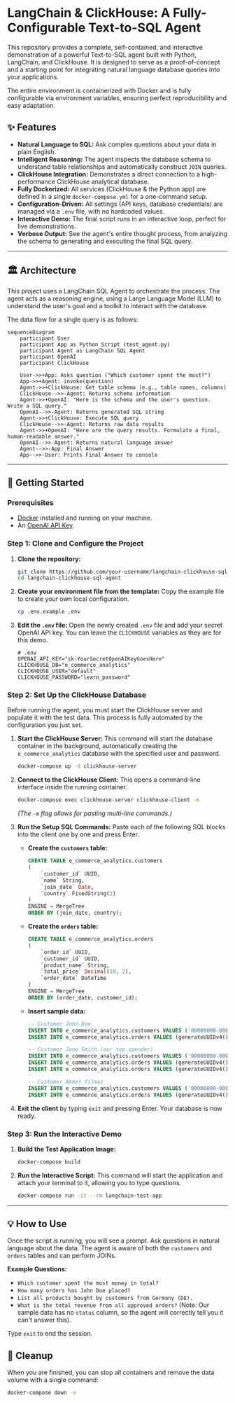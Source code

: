 # LangChain & ClickHouse: A Fully-Configurable Text-to-SQL Agent

This repository provides a complete, self-contained, and interactive demonstration of a powerful Text-to-SQL agent built with Python, LangChain, and ClickHouse. It is designed to serve as a proof-of-concept and a starting point for integrating natural language database queries into your applications.

The entire environment is containerized with Docker and is fully configurable via environment variables, ensuring perfect reproducibility and easy adaptation.

## ✨ Features

- **Natural Language to SQL:** Ask complex questions about your data in plain English.
- **Intelligent Reasoning:** The agent inspects the database schema to understand table relationships and automatically construct `JOIN` queries.
- **ClickHouse Integration:** Demonstrates a direct connection to a high-performance ClickHouse analytical database.
- **Fully Dockerized:** All services (ClickHouse & the Python app) are defined in a single `docker-compose.yml` for a one-command setup.
- **Configuration-Driven:** All settings (API keys, database credentials) are managed via a `.env` file, with no hardcoded values.
- **Interactive Demo:** The final script runs in an interactive loop, perfect for live demonstrations.
- **Verbose Output:** See the agent's entire thought process, from analyzing the schema to generating and executing the final SQL query.

---

## 🏛️ Architecture

This project uses a LangChain SQL Agent to orchestrate the process. The agent acts as a reasoning engine, using a Large Language Model (LLM) to understand the user's goal and a toolkit to interact with the database.

The data flow for a single query is as follows:

```mermaid
sequenceDiagram
    participant User
    participant App as Python Script (test_agent.py)
    participant Agent as LangChain SQL Agent
    participant OpenAI
    participant ClickHouse

    User->>+App: Asks question ("Which customer spent the most?")
    App->>+Agent: invoke(question)
    Agent->>+ClickHouse: Get table schema (e.g., table names, columns)
    ClickHouse-->>-Agent: Returns schema information
    Agent->>+OpenAI: "Here is the schema and the user's question. Write a SQL query."
    OpenAI-->>-Agent: Returns generated SQL string
    Agent->>+ClickHouse: Execute SQL query
    ClickHouse-->>-Agent: Returns raw data results
    Agent->>+OpenAI: "Here are the query results. Formulate a final, human-readable answer."
    OpenAI-->>-Agent: Returns natural language answer
    Agent-->>-App: Final Answer
    App-->>-User: Prints Final Answer to console
```

---

## 🚀 Getting Started

### Prerequisites

- [Docker](https://www.docker.com/products/docker-desktop/) installed and running on your machine.
- An [OpenAI API Key](https://platform.openai.com/api-keys).

### Step 1: Clone and Configure the Project

1.  **Clone the repository:**

    ```bash
    git clone https://github.com/your-username/langchain-clickhouse-sql-agent.git
    cd langchain-clickhouse-sql-agent
    ```

2.  **Create your environment file from the template:**
    Copy the example file to create your own local configuration.

    ```bash
    cp .env.example .env
    ```

3.  **Edit the `.env` file:**
    Open the newly created `.env` file and add your secret OpenAI API key. You can leave the `CLICKHOUSE` variables as they are for this demo.
    ```
    # .env
    OPENAI_API_KEY="sk-YourSecretOpenAIKeyGoesHere"
    CLICKHOUSE_DB="e_commerce_analytics"
    CLICKHOUSE_USER="default"
    CLICKHOUSE_PASSWORD="learn_password"
    ```

### Step 2: Set Up the ClickHouse Database

Before running the agent, you must start the ClickHouse server and populate it with the test data. This process is fully automated by the configuration you just set.

1.  **Start the ClickHouse Server:**
    This command will start the database container in the background, automatically creating the `e_commerce_analytics` database with the specified user and password.

    ```bash
    docker-compose up -d clickhouse-server
    ```

2.  **Connect to the ClickHouse Client:**
    This opens a command-line interface inside the running container.

    ```bash
    docker-compose exec clickhouse-server clickhouse-client -m
    ```

    _(The `-m` flag allows for pasting multi-line commands.)_

3.  **Run the Setup SQL Commands:**
    Paste each of the following SQL blocks into the client one by one and press Enter.

    - **Create the `customers` table:**

      ```sql
      CREATE TABLE e_commerce_analytics.customers
      (
          `customer_id` UUID,
          `name` String,
          `join_date` Date,
          `country` FixedString(2)
      )
      ENGINE = MergeTree
      ORDER BY (join_date, country);
      ```

    - **Create the `orders` table:**

      ```sql
      CREATE TABLE e_commerce_analytics.orders
      (
          `order_id` UUID,
          `customer_id` UUID,
          `product_name` String,
          `total_price` Decimal(10, 2),
          `order_date` DateTime
      )
      ENGINE = MergeTree
      ORDER BY (order_date, customer_id);
      ```

    - **Insert sample data:**

      ```sql
      -- Customer John Doe
      INSERT INTO e_commerce_analytics.customers VALUES ('00000000-0000-0000-0000-000000000001', 'John Doe', '2025-01-15', 'US');
      INSERT INTO e_commerce_analytics.orders VALUES (generateUUIDv4(), '00000000-0000-0000-0000-000000000001', 'Laptop', 1200.00, '2025-03-20 14:00:00');

      -- Customer Jane Smith (our top spender)
      INSERT INTO e_commerce_analytics.customers VALUES ('00000000-0000-0000-0000-000000000002', 'Jane Smith', '2025-02-10', 'DE');
      INSERT INTO e_commerce_analytics.orders VALUES (generateUUIDv4(), '00000000-0000-0000-0000-000000000002', 'Camera', 950.50, '2025-04-05 11:30:00');
      INSERT INTO e_commerce_analytics.orders VALUES (generateUUIDv4(), '00000000-0000-0000-0000-000000000002', 'Headphones', 250.00, '2025-04-10 09:00:00');

      -- Customer Ahmet Yilmaz
      INSERT INTO e_commerce_analytics.customers VALUES ('00000000-0000-0000-0000-000000000003', 'Ahmet Yilmaz', '2025-03-01', 'TR');
      INSERT INTO e_commerce_analytics.orders VALUES (generateUUIDv4(), '00000000-0000-0000-0000-000000000003', 'Keyboard', 75.25, '2025-05-01 18:00:00');
      ```

4.  **Exit the client** by typing `exit` and pressing Enter. Your database is now ready.

### Step 3: Run the Interactive Demo

1.  **Build the Test Application Image:**

    ```bash
    docker-compose build
    ```

2.  **Run the Interactive Script:**
    This command will start the application and attach your terminal to it, allowing you to type questions.
    ```bash
    docker-compose run -it --rm langchain-test-app
    ```

---

## 💡 How to Use

Once the script is running, you will see a prompt. Ask questions in natural language about the data. The agent is aware of both the `customers` and `orders` tables and can perform JOINs.

**Example Questions:**

- `Which customer spent the most money in total?`
- `How many orders has John Doe placed?`
- `List all products bought by customers from Germany (DE).`
- `What is the total revenue from all approved orders?` (Note: Our sample data has no `status` column, so the agent will correctly tell you it can't answer this).

Type `exit` to end the session.

## 🧹 Cleanup

When you are finished, you can stop all containers and remove the data volume with a single command:

```bash
docker-compose down -v
```
